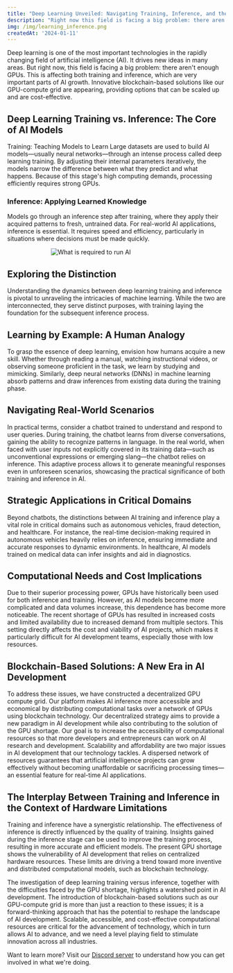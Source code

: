 ```yaml
---
title: "Deep Learning Unveiled: Navigating Training, Inference, and the GPU Shortage Dilemma"
description: "Right now this field is facing a big problem: there aren't enough GPUs"
img: /img/learning_inference.png
createdAt: '2024-01-11'
---
```

Deep learning is one of the most important technologies in the rapidly changing field of artificial intelligence (AI). It drives new ideas in many areas. But right now, this field is facing a big problem: there aren't enough GPUs. This is affecting both training and inference, which are very important parts of AI growth. Innovative blockchain-based solutions like our GPU-compute grid are appearing, providing options that can be scaled up and are cost-effective.

## Deep Learning Training vs. Inference: The Core of AI Models
Training: Teaching Models to Learn
Large datasets are used to build AI models—usually neural networks—through an intense process called deep learning training. By adjusting their internal parameters iteratively, the models narrow the difference between what they predict and what happens. Because of this stage's high computing demands, processing efficiently requires strong GPUs.

### Inference: Applying Learned Knowledge
Models go through an inference step after training, where they apply their acquired patterns to fresh, untrained data. For real-world AI applications, inference is essential. It requires speed and efficiency, particularly in situations where decisions must be made quickly.

<div style="width: 60%; margin: 0 auto;">
<img alt="What is required to run AI" src="/img/inference_training.png" />
</div>

## Exploring the Distinction
Understanding the dynamics between deep learning training and inference is pivotal to unraveling the intricacies of machine learning. While the two are interconnected, they serve distinct purposes, with training laying the foundation for the subsequent inference process. 

## Learning by Example: A Human Analogy
To grasp the essence of deep learning, envision how humans acquire a new skill. Whether through reading a manual, watching instructional videos, or observing someone proficient in the task, we learn by studying and mimicking. Similarly, deep neural networks (DNNs) in machine learning absorb patterns and draw inferences from existing data during the training phase.

## Navigating Real-World Scenarios
In practical terms, consider a chatbot trained to understand and respond to user queries. During training, the chatbot learns from diverse conversations, gaining the ability to recognize patterns in language. In the real world, when faced with user inputs not explicitly covered in its training data—such as unconventional expressions or emerging slang—the chatbot relies on inference. This adaptive process allows it to generate meaningful responses even in unforeseen scenarios, showcasing the practical significance of both training and inference in AI.

## Strategic Applications in Critical Domains
Beyond chatbots, the distinctions between AI training and inference play a vital role in critical domains such as autonomous vehicles, fraud detection, and healthcare. For instance, the real-time decision-making required in autonomous vehicles heavily relies on inference, ensuring immediate and accurate responses to dynamic environments. In healthcare, AI models trained on medical data can infer insights and aid in diagnostics.

## Computational Needs and Cost Implications
Due to their superior processing power, GPUs have historically been used for both inference and training. However, as AI models become more complicated and data volumes increase, this dependence has become more noticeable. The recent shortage of GPUs has resulted in increased costs and limited availability due to increased demand from multiple sectors. This setting directly affects the cost and viability of AI projects, which makes it particularly difficult for AI development teams, especially those with low resources.

## Blockchain-Based Solutions: A New Era in AI Development
To address these issues, we have constructed a decentralized GPU compute grid. Our platform makes AI inference more accessible and economical by distributing computational tasks over a network of GPUs using blockchain technology. Our decentralized strategy aims to provide a new paradigm in AI development while also contributing to the solution of the GPU shortage. Our goal is to increase the accessibility of computational resources so that more developers and entrepreneurs can work on AI research and development. 
Scalability and affordability are two major issues in AI development that our technology tackles. A dispersed network of resources guarantees that artificial intelligence projects can grow effectively without becoming unaffordable or sacrificing processing times—an essential feature for real-time AI applications.

## The Interplay Between Training and Inference in the Context of Hardware Limitations
Training and inference have a synergistic relationship. The effectiveness of inference is directly influenced by the quality of training. Insights gained during the inference stage can be used to improve the training process, resulting in more accurate and efficient models. The present GPU shortage shows the vulnerability of AI development that relies on centralized hardware resources. These limits are driving a trend toward more inventive and distributed computational models, such as blockchain technology. 

The investigation of deep learning training versus inference, together with the difficulties faced by the GPU shortage, highlights a watershed point in AI development. The introduction of blockchain-based solutions such as our GPU-compute grid is more than just a reaction to these issues; it is a forward-thinking approach that has the potential to reshape the landscape of AI development. Scalable, accessible, and cost-effective computational resources are critical for the advancement of technology, which in turn allows AI to advance, and we need a level playing field to stimulate innovation across all industries. 

Want to learn more? Visit our [Discord server](https://discord.gg/Nosana) to understand how you can get involved in what we're doing. 
